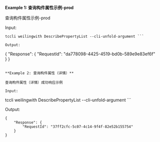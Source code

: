**Example 1: 查询构件属性示例-prod**

查询构件属性示例-prod

Input: 

```
tccli weilingwith DescribePropertyList --cli-unfold-argument ```

Output: 
```
{
    "Response": {
        "RequestId": "da778098-4425-4519-bd0b-589e9e83ef6f"
    }
}
```

**Example 2: 查询构件属性（详情）**

查询构件属性（详情）成功响应示例

Input: 

```
tccli weilingwith DescribePropertyList --cli-unfold-argument ```

Output: 
```
{
    "Response": {
        "RequestId": "37ff2cfc-5c07-4c14-9f4f-82e52b155754"
    }
}
```

